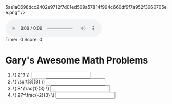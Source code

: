 
<!DOCTYPE html>
<html lang="en">
<head>
<meta charset="UTF-8">
5ae1a0698dcc2402e9712f7d01ed509a57814f994c660df9f7a952f3060705ee.png" />
<meta name="apple-mobile-web-app-title" content="CodePen">
<title>CodePen - AACoding04-2</title>
<style>
.correct{
  background:green;
}

.incorrect{
  background:red;
}
</style>
</head>
<body translate="no">
<script src="https://polyfill.io/v3/polyfill.min.js?features=es6"></script>
<script id="MathJax-script" async src="https://cdn.jsdelivr.net/npm/mathjax@3/es5/tex-mml-chtml.js"></script>
<audio id="sad" controls>
<source src="https://math.seattleacademy.org/garyanderson/snd/sad.mp3" type="audio/mpeg">
</audio>
<div>Timer: <span id="theTimer">0</span> Score: <span id="score">0</span></div>
<h1>Gary's Awesome Math Problems</h1>
<ol>
<li> \( 2^3 \) <input data-correct="8" /> </li>
<li> \( \sqrt[3]{8} \) <input data-correct="2" /></li>
<li> \( 8^\frac{1}{3} \) <input data-correct="2" /></li>
<li> \( 27^\frac{-2}{3} \) <input data-correct="1/9" /></li>
<ol>
<script src='https://cdnjs.cloudflare.com/ajax/libs/jquery/3.4.1/jquery.min.js'></script>
<script id="rendered-js">
const sad = document.getElementById("sad");
setInterval(onTimer, 1000);
function onTimer() {
  let theTimer = Number($("#theTimer").text());
  theTimer = theTimer + 1;
  $("#theTimer").text(theTimer);
}

$("input").change(onChange);

function onChange(evt) {
  let correct = $(this).data("correct");
  let response = $(this).val();
  if (correct == response) {
    let score = Number($("#score").text());
    score = score + 1;
    $("#score").text(score);
    $(this)
      .removeClass("incorrect")
      .addClass("correct");
  } else {
    $(this)
      .removeClass("correct")
      .addClass("incorrect");
    if (Math.random() > 0.9) {
      sad.play();
    }
  }
}
    </script>
</body>
</html>

